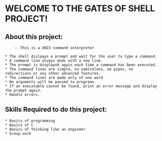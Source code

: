 # 					WELCOME TO THE GATES OF SHELL PROJECT!

## About this project:

		-- This is a UNIX command interpreter

	* The shell dislpays a prompt and wait for the user to type a command. 
	* A command line always ends with a new line.
	* The prompt is displayed again each time a command has been executed.
	* The command lines are simple, no semicolons, no pipes, no redirections or any other advanced features.
	* The command lines are made only of one word. 
	* No arguments will be passed to programs.
	* If an executable cannot be found, print an error message and display the prompt again.
	* Handle errors.

## Skills Required to do this project:

	* Basics of programming
	* Basics of C
	* Basics of thinking like an engineer
	* Group work
